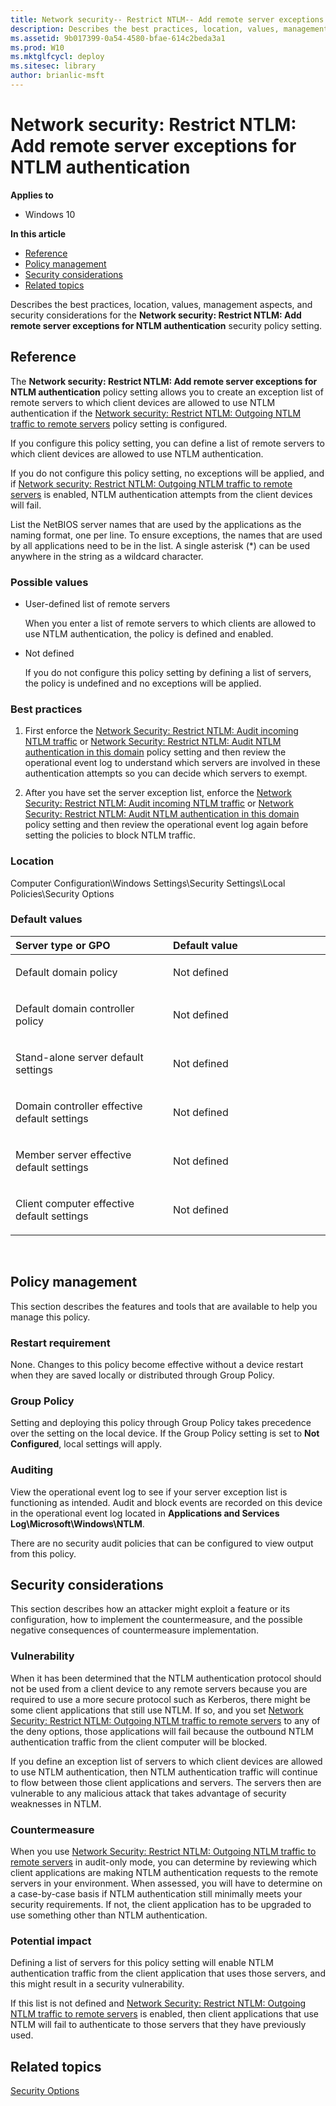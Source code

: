 ```yaml
---
title: Network security-- Restrict NTLM-- Add remote server exceptions for NTLM authentication (Windows 10)
description: Describes the best practices, location, values, management aspects, and security considerations for the Network security-- Restrict NTLM-- Add remote server exceptions for NTLM authentication security policy setting.
ms.assetid: 9b017399-0a54-4580-bfae-614c2beda3a1
ms.prod: W10
ms.mktglfcycl: deploy
ms.sitesec: library
author: brianlic-msft
---
```


# Network security: Restrict NTLM: Add remote server exceptions for NTLM authentication


**Applies to**

-   Windows 10

**In this article**

-   [Reference](#reference)
-   [Policy management](#policy-management)
-   [Security considerations](#security-considerations)
-   [Related topics](#related-topics)

Describes the best practices, location, values, management aspects, and security considerations for the **Network security: Restrict NTLM: Add remote server exceptions for NTLM authentication** security policy setting.

## Reference


The **Network security: Restrict NTLM: Add remote server exceptions for NTLM authentication** policy setting allows you to create an exception list of remote servers to which client devices are allowed to use NTLM authentication if the [Network security: Restrict NTLM: Outgoing NTLM traffic to remote servers](network-security-restrict-ntlm-outgoing-ntlm-traffic-to-remote-servers.md) policy setting is configured.

If you configure this policy setting, you can define a list of remote servers to which client devices are allowed to use NTLM authentication.

If you do not configure this policy setting, no exceptions will be applied, and if [Network security: Restrict NTLM: Outgoing NTLM traffic to remote servers](network-security-restrict-ntlm-outgoing-ntlm-traffic-to-remote-servers.md) is enabled, NTLM authentication attempts from the client devices will fail.

List the NetBIOS server names that are used by the applications as the naming format, one per line. To ensure exceptions, the names that are used by all applications need to be in the list. A single asterisk (\*) can be used anywhere in the string as a wildcard character.

### Possible values

-   User-defined list of remote servers

    When you enter a list of remote servers to which clients are allowed to use NTLM authentication, the policy is defined and enabled.

-   Not defined

    If you do not configure this policy setting by defining a list of servers, the policy is undefined and no exceptions will be applied.

### Best practices

1.  First enforce the [Network Security: Restrict NTLM: Audit incoming NTLM traffic](network-security-restrict-ntlm-audit-incoming-ntlm-traffic.md) or [Network Security: Restrict NTLM: Audit NTLM authentication in this domain](network-security-restrict-ntlm-audit-ntlm-authentication-in-this-domain.md) policy setting and then review the operational event log to understand which servers are involved in these authentication attempts so you can decide which servers to exempt.

2.  After you have set the server exception list, enforce the [Network Security: Restrict NTLM: Audit incoming NTLM traffic](network-security-restrict-ntlm-audit-incoming-ntlm-traffic.md) or [Network Security: Restrict NTLM: Audit NTLM authentication in this domain](network-security-restrict-ntlm-audit-ntlm-authentication-in-this-domain.md) policy setting and then review the operational event log again before setting the policies to block NTLM traffic.

### Location

Computer Configuration\\Windows Settings\\Security Settings\\Local Policies\\Security Options

### Default values

<table>
<colgroup>
<col width="50%" />
<col width="50%" />
</colgroup>
<thead>
<tr class="header">
<th align="left">Server type or GPO</th>
<th align="left">Default value</th>
</tr>
</thead>
<tbody>
<tr class="odd">
<td align="left"><p>Default domain policy</p></td>
<td align="left"><p>Not defined</p></td>
</tr>
<tr class="even">
<td align="left"><p>Default domain controller policy</p></td>
<td align="left"><p>Not defined</p></td>
</tr>
<tr class="odd">
<td align="left"><p>Stand-alone server default settings</p></td>
<td align="left"><p>Not defined</p></td>
</tr>
<tr class="even">
<td align="left"><p>Domain controller effective default settings</p></td>
<td align="left"><p>Not defined</p></td>
</tr>
<tr class="odd">
<td align="left"><p>Member server effective default settings</p></td>
<td align="left"><p>Not defined</p></td>
</tr>
<tr class="even">
<td align="left"><p>Client computer effective default settings</p></td>
<td align="left"><p>Not defined</p></td>
</tr>
</tbody>
</table>

 

## Policy management


This section describes the features and tools that are available to help you manage this policy.

### Restart requirement

None. Changes to this policy become effective without a device restart when they are saved locally or distributed through Group Policy.

### Group Policy

Setting and deploying this policy through Group Policy takes precedence over the setting on the local device. If the Group Policy setting is set to **Not Configured**, local settings will apply.

### Auditing

View the operational event log to see if your server exception list is functioning as intended. Audit and block events are recorded on this device in the operational event log located in **Applications and Services Log\\Microsoft\\Windows\\NTLM**.

There are no security audit policies that can be configured to view output from this policy.

## Security considerations


This section describes how an attacker might exploit a feature or its configuration, how to implement the countermeasure, and the possible negative consequences of countermeasure implementation.

### Vulnerability

When it has been determined that the NTLM authentication protocol should not be used from a client device to any remote servers because you are required to use a more secure protocol such as Kerberos, there might be some client applications that still use NTLM. If so, and you set [Network Security: Restrict NTLM: Outgoing NTLM traffic to remote servers](network-security-restrict-ntlm-outgoing-ntlm-traffic-to-remote-servers.md) to any of the deny options, those applications will fail because the outbound NTLM authentication traffic from the client computer will be blocked.

If you define an exception list of servers to which client devices are allowed to use NTLM authentication, then NTLM authentication traffic will continue to flow between those client applications and servers. The servers then are vulnerable to any malicious attack that takes advantage of security weaknesses in NTLM.

### Countermeasure

When you use [Network Security: Restrict NTLM: Outgoing NTLM traffic to remote servers](network-security-restrict-ntlm-outgoing-ntlm-traffic-to-remote-servers.md) in audit-only mode, you can determine by reviewing which client applications are making NTLM authentication requests to the remote servers in your environment. When assessed, you will have to determine on a case-by-case basis if NTLM authentication still minimally meets your security requirements. If not, the client application has to be upgraded to use something other than NTLM authentication.

### Potential impact

Defining a list of servers for this policy setting will enable NTLM authentication traffic from the client application that uses those servers, and this might result in a security vulnerability.

If this list is not defined and [Network Security: Restrict NTLM: Outgoing NTLM traffic to remote servers](network-security-restrict-ntlm-outgoing-ntlm-traffic-to-remote-servers.md) is enabled, then client applications that use NTLM will fail to authenticate to those servers that they have previously used.

## Related topics


[Security Options](security-options.md)

 

 





